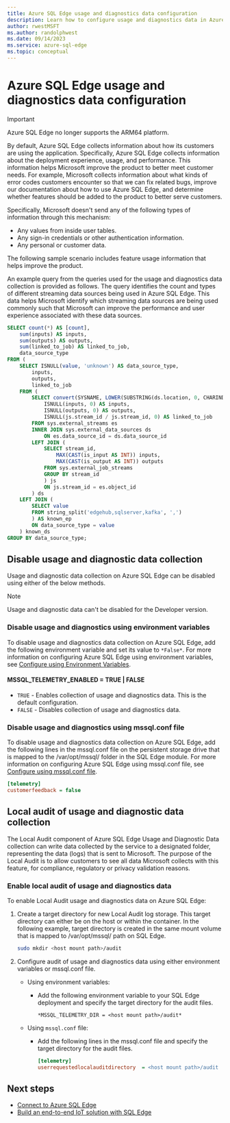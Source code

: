 ```yaml
---
title: Azure SQL Edge usage and diagnostics data configuration
description: Learn how to configure usage and diagnostics data in Azure SQL Edge.
author: rwestMSFT
ms.author: randolphwest
ms.date: 09/14/2023
ms.service: azure-sql-edge
ms.topic: conceptual
---
```

# Azure SQL Edge usage and diagnostics data configuration

> [!IMPORTANT]  
> Azure SQL Edge no longer supports the ARM64 platform.

By default, Azure SQL Edge collects information about how its customers are using the application. Specifically, Azure SQL Edge collects information about the deployment experience, usage, and performance. This information helps Microsoft improve the product to better meet customer needs. For example, Microsoft collects information about what kinds of error codes customers encounter so that we can fix related bugs, improve our documentation about how to use Azure SQL Edge, and determine whether features should be added to the product to better serve customers.

Specifically, Microsoft doesn't send any of the following types of information through this mechanism:

- Any values from inside user tables.
- Any sign-in credentials or other authentication information.
- Any personal or customer data.

The following sample scenario includes feature usage information that helps improve the product.

An example query from the queries used for the usage and diagnostics data collection is provided as follows. The query identifies the count and types of different streaming data sources being used in Azure SQL Edge. This data helps Microsoft identify which streaming data sources are being used commonly such that Microsoft can improve the performance and user experience associated with these data sources.

```sql
SELECT count(*) AS [count],
    sum(inputs) AS inputs,
    sum(outputs) AS outputs,
    sum(linked_to_job) AS linked_to_job,
    data_source_type
FROM (
    SELECT ISNULL(value, 'unknown') AS data_source_type,
        inputs,
        outputs,
        linked_to_job
    FROM (
        SELECT convert(SYSNAME, LOWER(SUBSTRING(ds.location, 0, CHARINDEX('://', ds.location))), 1) AS data_source_type,
            ISNULL(inputs, 0) AS inputs,
            ISNULL(outputs, 0) AS outputs,
            ISNULL(js.stream_id / js.stream_id, 0) AS linked_to_job
        FROM sys.external_streams es
        INNER JOIN sys.external_data_sources ds
            ON es.data_source_id = ds.data_source_id
        LEFT JOIN (
            SELECT stream_id,
                MAX(CAST(is_input AS INT)) inputs,
                MAX(CAST(is_output AS INT)) outputs
            FROM sys.external_job_streams
            GROUP BY stream_id
            ) js
            ON js.stream_id = es.object_id
        ) ds
    LEFT JOIN (
        SELECT value
        FROM string_split('edgehub,sqlserver,kafka', ',')
        ) AS known_ep
        ON data_source_type = value
    ) known_ds
GROUP BY data_source_type;
```

## Disable usage and diagnostic data collection

Usage and diagnostic data collection on Azure SQL Edge can be disabled using either of the below methods.

> [!NOTE]  
> Usage and diagnostic data can't be disabled for the Developer version.

### Disable usage and diagnostics using environment variables

To disable usage and diagnostics data collection on Azure SQL Edge, add the following environment variable and set its value to `*False*`. For more information on configuring Azure SQL Edge using environment variables, see [Configure using Environment Variables](configure.md#configure-by-using-environment-variables).

#### MSSQL_TELEMETRY_ENABLED = TRUE | FALSE

- `TRUE` - Enables collection of usage and diagnostics data. This is the default configuration.
- `FALSE` - Disables collection of usage and diagnostics data.

### Disable usage and diagnostics using mssql.conf file

To disable usage and diagnostics data collection on Azure SQL Edge, add the following lines in the mssql.conf file on the persistent storage drive that is mapped to the /var/opt/mssql/ folder in the SQL Edge module. For more information on configuring Azure SQL Edge using mssql.conf file, see [Configure using mssql.conf file](configure.md#configure-by-using-an-mssqlconf-file).

```ini
[telemetry]
customerfeedback = false
```

## Local audit of usage and diagnostic data collection

The Local Audit component of Azure SQL Edge Usage and Diagnostic Data collection can write data collected by the service to a designated folder, representing the data (logs) that is sent to Microsoft. The purpose of the Local Audit is to allow customers to see all data Microsoft collects with this feature, for compliance, regulatory or privacy validation reasons.

### Enable local audit of usage and diagnostics data

To enable Local Audit usage and diagnostics data on Azure SQL Edge:

1. Create a target directory for new Local Audit log storage. This target directory can either be on the host or within the container. In the following example, target directory is created in the same mount volume that is mapped to /var/opt/mssql/ path on SQL Edge.

   ```bash
   sudo mkdir <host mount path>/audit
   ```

1. Configure audit of usage and diagnostics data using either environment variables or mssql.conf file.

   - Using environment variables:

     - Add the following environment variable to your SQL Edge deployment and specify the target directory for the audit files.

       `*MSSQL_TELEMETRY_DIR = <host mount path>/audit*`

   - Using `mssql.conf` file:

     - Add the following lines in the mssql.conf file and specify the target directory for the audit files.

       ```ini
       [telemetry]
       userrequestedlocalauditdirectory  = <host mount path>/audit
       ```

## Next steps

- [Connect to Azure SQL Edge](connect.md)
- [Build an end-to-end IoT solution with SQL Edge](tutorial-deploy-azure-resources.md)
